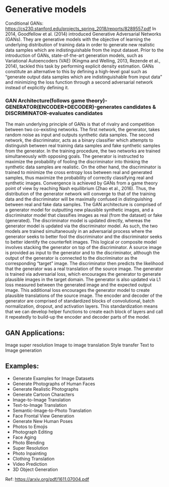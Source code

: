 # Generative models
Conditional GANs: https://cs230.stanford.edu/projects_spring_2018/reports/8289557.pdf
In 2014, Goodfellow et al. (2014) introduced Generative Adversarial Networks (GANs). They are generative models with the objective of learning the underlying distribution of training data in order to generate new realistic data samples which are indistinguishable from the input dataset. Prior to the introduction of GANs, state-of-the-art generation models, such as Variational Autoencoders (VAE) (Kingma and Welling, 2013, Rezende et al., 2014), tackled this task by performing explicit density estimation. GANs constitute an alternative to this by defining a high-level goal such as “generate output data samples which are indistinguishable from input data” and minimizing the loss function through a second adversarial network instead of explicitly defining it.

### GAN Architecture(follows game theory)- GENERATOR(ENCODER+DECODER)-generates candidates & DISCRIMINATOR-evaluates candidates

The main underlying principle of GANs is that of rivalry and competition between two co-existing networks. The first network, the generator, takes random noise as input and outputs synthetic data samples. The second network, the discriminator, acts as a binary classifier which attempts to distinguish between real training data samples and fake synthetic samples from the generator. In the training procedure, the two networks are trained simultaneously with opposing goals. The generator is instructed to maximize the probability of fooling the discriminator into thinking the synthetic data samples are realistic. On the other hand, the discriminator is trained to minimize the cross entropy loss between real and generated samples, thus maximize the probability of correctly classifying real and synthetic images.
Convergence is achieved by GANs from a game theory point of view by reaching Nash equilibrium (Zhao et al., 2016). Thus, the distribution of the generator network will converge to that of the training data and the discriminator will be maximally confused in distinguishing between real and fake data samples.
The GAN architecture is comprised of a generator model for outputting new plausible synthetic images, and a discriminator model that classifies images as real (from the dataset) or fake (generated). The discriminator model is updated directly, whereas the generator model is updated via the discriminator model. As such, the two models are trained simultaneously in an adversarial process where the generator seeks to better fool the discriminator and the discriminator seeks to better identify the counterfeit images. This logical or composite model involves stacking the generator on top of the discriminator. A source image is provided as input to the generator and to the discriminator, although the output of the generator is connected to the discriminator as the corresponding “target” image. The discriminator then predicts the likelihood that the generator was a real translation of the source image.
The generator is trained via adversarial loss, which encourages the generator to generate plausible images in the target domain. The generator is also updated via L1 loss measured between the generated image and the expected output image. This additional loss encourages the generator model to create plausible translations of the source image. The encoder and decoder of the generator are comprised of standardized blocks of convolutional, batch normalization, dropout, and activation layers. This standardization means that we can develop helper functions to create each block of layers and call it repeatedly to build-up the encoder and decoder parts of the model.

## GAN Applications:
Image super resolution
Image to image translation
Style transfer
Text to Image generation

## Examples:
* Generate Examples for Image Datasets
* Generate Photographs of Human Faces
* Generate Realistic Photographs
* Generate Cartoon Characters
* Image-to-Image Translation
* Text-to-Image Translation
* Semantic-Image-to-Photo Translation
* Face Frontal View Generation
* Generate New Human Poses
* Photos to Emojis
* Photograph Editing
* Face Aging
* Photo Blending
* Super Resolution
* Photo Inpainting
* Clothing Translation
* Video Prediction
* 3D Object Generation

Ref: https://arxiv.org/pdf/1611.07004.pdf
